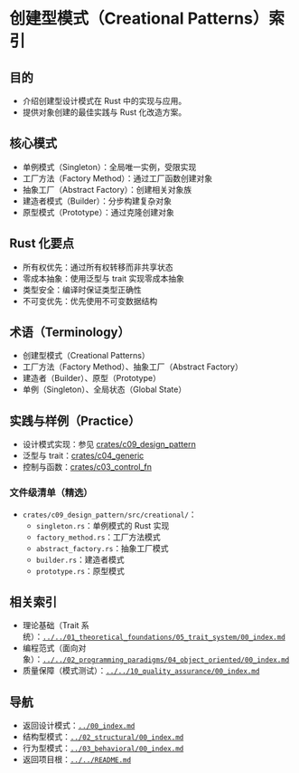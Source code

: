 # 创建型模式（Creational Patterns）索引

## 目的

- 介绍创建型设计模式在 Rust 中的实现与应用。
- 提供对象创建的最佳实践与 Rust 化改造方案。

## 核心模式

- 单例模式（Singleton）：全局唯一实例，受限实现
- 工厂方法（Factory Method）：通过工厂函数创建对象
- 抽象工厂（Abstract Factory）：创建相关对象族
- 建造者模式（Builder）：分步构建复杂对象
- 原型模式（Prototype）：通过克隆创建对象

## Rust 化要点

- 所有权优先：通过所有权转移而非共享状态
- 零成本抽象：使用泛型与 trait 实现零成本抽象
- 类型安全：编译时保证类型正确性
- 不可变优先：优先使用不可变数据结构

## 术语（Terminology）

- 创建型模式（Creational Patterns）
- 工厂方法（Factory Method）、抽象工厂（Abstract Factory）
- 建造者（Builder）、原型（Prototype）
- 单例（Singleton）、全局状态（Global State）

## 实践与样例（Practice）

- 设计模式实现：参见 [crates/c09_design_pattern](../../../crates/c09_design_pattern/)
- 泛型与 trait：[crates/c04_generic](../../../crates/c04_generic/)
- 控制与函数：[crates/c03_control_fn](../../../crates/c03_control_fn/)

### 文件级清单（精选）

- `crates/c09_design_pattern/src/creational/`：
  - `singleton.rs`：单例模式的 Rust 实现
  - `factory_method.rs`：工厂方法模式
  - `abstract_factory.rs`：抽象工厂模式
  - `builder.rs`：建造者模式
  - `prototype.rs`：原型模式

## 相关索引

- 理论基础（Trait 系统）：[`../../01_theoretical_foundations/05_trait_system/00_index.md`](../../01_theoretical_foundations/05_trait_system/00_index.md)
- 编程范式（面向对象）：[`../../02_programming_paradigms/04_object_oriented/00_index.md`](../../02_programming_paradigms/04_object_oriented/00_index.md)
- 质量保障（模式测试）：[`../../10_quality_assurance/00_index.md`](../../10_quality_assurance/00_index.md)

## 导航

- 返回设计模式：[`../00_index.md`](../00_index.md)
- 结构型模式：[`../02_structural/00_index.md`](../02_structural/00_index.md)
- 行为型模式：[`../03_behavioral/00_index.md`](../03_behavioral/00_index.md)
- 返回项目根：[`../../README.md`](../../README.md)
